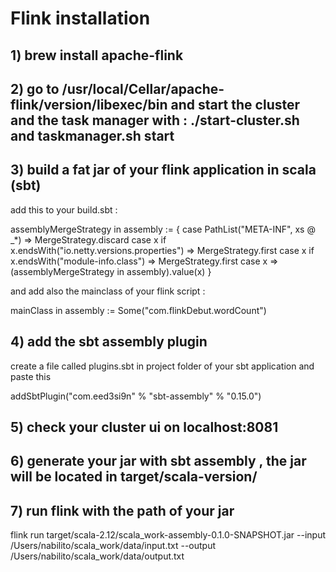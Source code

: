 # Flink installation

## 1) brew install apache-flink

## 2) go to /usr/local/Cellar/apache-flink/version/libexec/bin and start the cluster and the task manager with : ./start-cluster.sh and taskmanager.sh start

## 3) build a fat jar of your flink application in scala (sbt)
add this to your build.sbt :

assemblyMergeStrategy in assembly := {
case PathList("META-INF", xs @ _*) => MergeStrategy.discard
case x if x.endsWith("io.netty.versions.properties") => MergeStrategy.first
case x if x.endsWith("module-info.class") => MergeStrategy.first
case x => (assemblyMergeStrategy in assembly).value(x)
}

and add also the mainclass of your flink script :

mainClass in assembly := Some("com.flinkDebut.wordCount")

## 4) add the sbt assembly plugin
create a file called plugins.sbt in project folder of your sbt application and paste this

addSbtPlugin("com.eed3si9n" % "sbt-assembly" % "0.15.0")


## 5) check your cluster ui on localhost:8081


## 6) generate your jar with sbt assembly , the jar will be located in target/scala-version/

## 7) run flink with the path of your jar

flink run target/scala-2.12/scala_work-assembly-0.1.0-SNAPSHOT.jar --input /Users/nabilito/scala_work/data/input.txt --output /Users/nabilito/scala_work/data/output.txt